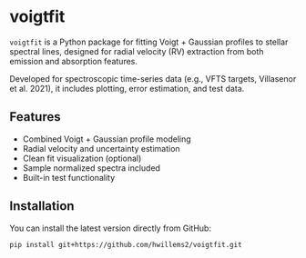 # voigtfit

`voigtfit` is a Python package for fitting Voigt + Gaussian profiles to stellar spectral lines, designed for radial velocity (RV) extraction from both emission and absorption features.

Developed for spectroscopic time-series data (e.g., VFTS targets, Villasenor et al. 2021), it includes plotting, error estimation, and test data.

## Features

- Combined Voigt + Gaussian profile modeling
- Radial velocity and uncertainty estimation
- Clean fit visualization (optional)
- Sample normalized spectra included
- Built-in test functionality

## Installation

You can install the latest version directly from GitHub:

```bash
pip install git+https://github.com/hwillems2/voigtfit.git
